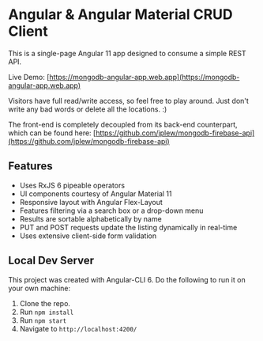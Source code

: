 # Angular & Angular Material CRUD Client

This is a single-page Angular 11 app designed to consume a simple REST API.

Live Demo: [https://mongodb-angular-app.web.app](https://mongodb-angular-app.web.app)

Visitors have full read/write access, so feel free to play around. Just don't write any bad words or delete all the locations. :)

The front-end is completely decoupled from its back-end counterpart, which can be found here: [https://github.com/jplew/mongodb-firebase-api](https://github.com/jplew/mongodb-firebase-api)

## Features

- Uses RxJS 6 pipeable operators
- UI components courtesy of Angular Material 11
- Responsive layout with Angular Flex-Layout
- Features filtering via a search box or a drop-down menu
- Results are sortable alphabetically by name
- PUT and POST requests update the listing dynamically in real-time
- Uses extensive client-side form validation

## Local Dev Server

This project was created with Angular-CLI 6. Do the following to run it on your own machine:

1.  Clone the repo.
2.  Run `npm install`
3.  Run `npm start`
4.  Navigate to `http://localhost:4200/`
